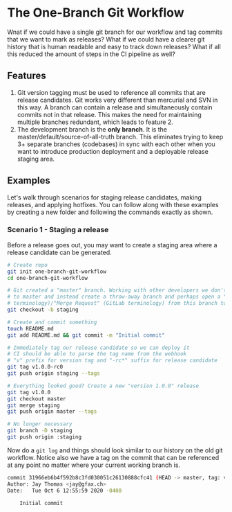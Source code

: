 # The One-Branch Git Workflow

Wnat if we could have a single git branch for our workflow and tag commits that we want to mark as releases?
What if we could have a clearer git history that is human readable and easy to track down releases?
What if all this reduced the amount of steps in the CI pipeline as well?

## Features

1. Git version tagging must be used to reference all commits that are release candidates. Git works very different than mercurial and SVN in this way. A branch can contain a release and simultaneously contain commits not in that release. This makes the need for maintaining multiple branches redundant, which leads to feature 2.
2. The development branch is the **only branch**. It is the master/default/source-of-all-truth branch. This eliminates trying to keep 3+ separate branches (codebases) in sync with each other when you want to introduce production deployment and a deployable release staging area.

## Examples

Let's walk through scenarios for staging release candidates, making releases, and applying hotfixes.
You can follow along with these examples by creating a new folder and following the commands exactly as shown.

### Scenario 1 - Staging a release

Before a release goes out, you may want to create a staging area where a release candidate can be generated.

```bash
# Create repo
git init one-branch-git-workflow 
cd one-branch-git-workflow

# Git created a "master" branch. Working with other developers we don't want to commit directly
# to master and instead create a throw-away branch and perhaps open a "Pull Request" (GitHub
# terminology)/"Merge Request" (GitLab terminology) from this branch to master.
git checkout -b staging

# Create and commit something
touch README.md
git add README.md && git commit -m "Initial commit"

# Immediately tag our release candidate so we can deploy it
# CI should be able to parse the tag name from the webhook
# "v" prefix for version tag and "-rc*" suffix for release candidate
git tag v1.0.0-rc0
git push origin staging --tags

# Everything looked good? Create a new "version 1.0.0" release
git tag v1.0.0
git checkout master
git merge staging
git push origin master --tags

# No longer necessary
git branch -D staging
git push origin :staging
```

Now do a `git log` and things should look similar to our history on the old git workflow.
Notice also we have a tag on the commit that can be referenced at any point no matter where your current working branch is.

```bash
commit 31966eb6b4f592b8c3fd030051c26130888cfc41 (HEAD -> master, tag: v1.0.0-rc0, tag: v1.0.0)
Author: Jay Thomas <jay@gfax.ch>
Date:   Tue Oct 6 12:55:59 2020 -0400

    Initial commit
```
